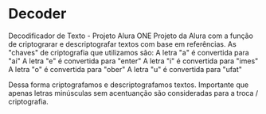# Decoder
Decodificador de Texto - Projeto Alura ONE
Projeto da Alura com a função de criptograrar e descriptografar textos com base em referências.
As "chaves" de criptografia que utilizamos são:
A letra "a" é convertida para "ai"
A letra "e" é convertida para "enter"
A letra "i" é convertida para "imes"
A letra "o" é convertida para "ober"
A letra "u" é convertida para "ufat"

Dessa forma criptografamos e descriptografamos textos. Importante que apenas letras minúsculas sem acentuanção são consideradas para a troca / criptografia.
